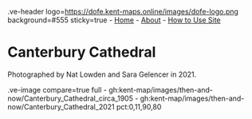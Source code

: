 .ve-header logo=https://dofe.kent-maps.online/images/dofe-logo.png background=#555 sticky=true
	- [Home](/)
	- [About](/about)
	- [How to Use Site](/howto)

# Canterbury Cathedral

Photographed by Nat Lowden and Sara Gelencer in 2021.

.ve-image compare=true full
    - gh:kent-map/images/then-and-now/Canterbury_Cathedral_circa_1905
    - gh:kent-map/images/then-and-now/Canterbury_Cathedral_2021 pct:0,11,90,80
